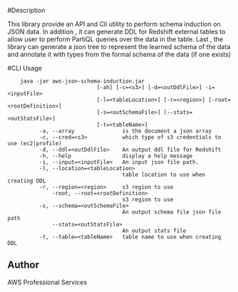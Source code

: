 #Description

This library provide an API and Cli utility to perform schema induction on JSON data. 
In addition , it can generate DDL for Redshift external tables to allow user to perform PartiQL queries over the data in the table.
Last , the library can generate a json tree to represent the learned schema of the data and annotate it with types from the formal 
schema of the data (if one exists)

#CLI Usage

        java -jar aws-json-schema-induction.jar 
                                [-ah] [-c=<s3>] [-d=<outDdlFile>] -i=<inputFile> 
                                [-l=<tableLocation>] [-r=<region>] [-root=<rootDefinition>]
                                [-s=<outSchemaFile>] [--stats=<outStatsFile>]
                                [-t=<tableName>]
              -a, --array               is the document a json array
              -c, --cred=<s3>           which type of s3 credentials to use (ec2|profile)
              -d, --ddl=<outDdlFile>    An output ddl file for Redshift
              -h, --help                display a help message
              -i, --input=<inputFile>   An input json file path.
              -l, --location=<tableLocation>
                                        table location to use when creating DDL
              -r, --region=<region>     s3 region to use
                  -root, --root=<rootDefinition>
                                        s3 region to use
              -s, --schema=<outSchemaFile>
                                        An output schema file json file path
                  --stats=<outStatsFile>
                                        An output stats file
              -t, --table=<tableName>   table name to use when creating DDL 
## Author

AWS Professional Services